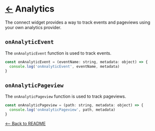 # [←](../README.md#props) Analytics

The connect widget provides a way to track events and pageviews using your own analytics provider.

## `onAnalyticEvent`

The `onAnalyticEvent` function is used to track events.

```jsx
const onAnalyticEvent = (eventName: string, metadata: object) => {
  console.log('onAnalyticEvent', eventName, metadata)
}
```

## `onAnalyticPageview`

The `onAnalyticPageview` function is used to track pageviews.

```jsx
const onAnalyticPageview = (path: string, metadata: object) => {
  console.log('onAnalyticPageview', path, metadata)
}
```

[<-- Back to README](../README.md#props)
